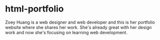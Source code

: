 # html-portfolio
Zoey Huang is a web designer and web developer and this is her portfolio website where she shares her work. She's already great with her design work and now she's focusing on learning web development. 
